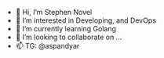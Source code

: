 - 👋 Hi, I’m Stephen Novel
- 👀 I’m interested in Developing, and DevOps
- 🌱 I’m currently learning Golang
- 💞️ I’m looking to collaborate on ...
- 📫 TG: @aspandyar
